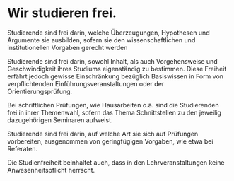 <!---
   NAME - The NAME of this project is:
ethos

  FILE - The FILENAME of the current file is:
/v2a4.md

  CREATION - This project was CREATED on:
2017-01-28-16:15:00 UTC

  MODIFICATION - This project was last MODIFIED on:
2017-01-28-16:15:00 UTC

  VERSION - The current VERSION of this project is:
<git-commit-hash>-2017-01-28-16:15:00 UTC

  CREATOR(S) - This project was CREATED by:
Michael Czechowski, Martin Maga

  CONTACT - You can CONTACT the creator(s) or developer(s) of this project at:
E-Mail: mail@martinmaga.de

  COPYRIGHT - The COPYRIGHT holder of this project is:
COPYRIGHT (c) 2016 Martin Maga

  LICENSE - This project is LICENSED under the following license:
Martin Maga 2016 CC BY-SA 4.0 https://creativecommons.org

  SUBFILE – This is a SUBFILE! For more INFORMATION on this project go to:
/README.md
--->

# Wir studieren frei.

Studierende sind frei darin, welche Überzeugungen, Hypothesen und Argumente sie ausbilden, sofern sie den wissenschaftlichen und institutionellen Vorgaben gerecht werden

Studierende sind frei darin, sowohl Inhalt, als auch Vorgehensweise und Geschwindigkeit ihres Studiums eigenständig zu bestimmen. Diese Freiheit erfährt jedoch gewisse Einschränkung bezüglich Basiswissen in Form von verpflichtenden Einführungsveranstaltungen oder der Orientierungsprüfung.

Bei schriftlichen Prüfungen, wie Hausarbeiten o.ä. sind die Studierenden frei in ihrer Themenwahl, sofern das Thema Schnittstellen zu den jeweilig dazugehörigen Seminaren aufweist.

Studierende sind frei darin, auf welche Art sie sich auf Prüfungen vorbereiten, ausgenommen von geringfügigen Vorgaben, wie etwa bei Referaten.

Die Studienfreiheit beinhaltet auch, dass in den Lehrveranstaltungen keine Anwesenheitspflicht herrscht.

